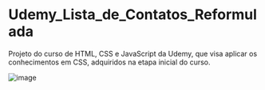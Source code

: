 # Udemy_Lista_de_Contatos_Reformulada
Projeto do curso de HTML, CSS e JavaScript da Udemy, que visa aplicar os conhecimentos em CSS, adquiridos na etapa inicial do curso.

![image](https://github.com/LeonardoSanga/Udemy_Lista_de_Contatos_Reformulada/assets/100099053/910e87f0-6499-4049-8a38-e5b38fb2f0e3)

